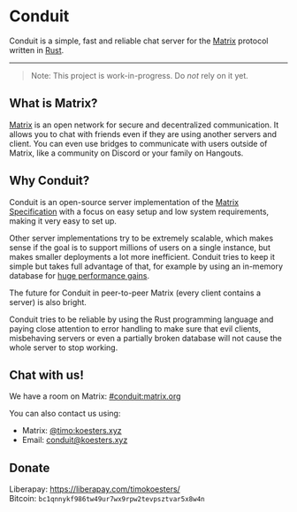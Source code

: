 # Conduit

Conduit is a simple, fast and reliable chat server for the [Matrix] protocol written in [Rust].

-----
> Note: This project is work-in-progress. Do *not* rely on it yet.

## What is Matrix?

[Matrix] is an open network for secure and decentralized
communication. It allows you to chat with friends even if they are using
another servers and client. You can even use bridges to communicate with users
outside of Matrix, like a community on Discord or your family on Hangouts.

## Why Conduit?

Conduit is an open-source server implementation of the [Matrix
Specification] with a focus on easy setup and low
system requirements, making it very easy to set up.

Other server implementations try to be extremely scalable, which makes sense if
the goal is to support millions of users on a single instance, but makes
smaller deployments a lot more inefficient. Conduit tries to keep it simple but
takes full advantage of that, for example by using an in-memory database for
[huge performance gains](https://github.com/timokoesters/romeo-and-juliet-benchmark).

The future for Conduit in peer-to-peer Matrix (every client contains a server)
is also bright.

Conduit tries to be reliable by using the Rust programming language and paying
close attention to error handling to make sure that evil clients, misbehaving
servers or even a partially broken database will not cause the whole server to
stop working.

## Chat with us!

We have a room on Matrix: [#conduit:matrix.org](https://matrix.to/#/#conduit:matrix.org)

You can also contact us using:
- Matrix: [@timo:koesters.xyz](https://matrix.to/#/@timo:koesters.xyz)
- Email: [conduit@koesters.xyz](mailto:conduit@koesters.xyz)


## Donate

Liberapay: <https://liberapay.com/timokoesters/>\
Bitcoin: `bc1qnnykf986tw49ur7wx9rpw2tevpsztvar5x8w4n`


[Matrix]: https://matrix.org/
[Rust]: https://rust-lang.org
[Matrix Specification]: https://matrix.org/docs/spec